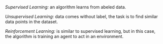 *Supervised Learning:* an algorithm learns from abeled data.

*Unsupervised Learning:* data comes without label, the task is to find similar data points in the dataset.

*Reinforcement Learning:* is similar to supervised learning, but in this case, the algorithm is training an agent to act in an environment. 
